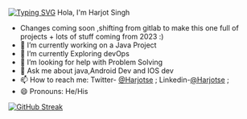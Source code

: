 [![Typing SVG](https://readme-typing-svg.demolab.com?font=Fira+Code&pause=1000&color=0AF714&width=435&lines=Hola%2C+I'm+Harjot+Singh;Final+year+CS+undergrad+%7C%7C+Android+%26+IOS+Developer+%7C%7C+polishing+my+problem+solving+skills+%7C%7C+harjotse+across+platforms)](https://git.io/typing-svg)
Hola, I'm Harjot Singh
- Changes coming soon ,shifting from gitlab to make this one full of projects + lots of stuff coming from 2023 :)
- 🔭 I’m currently working on a Java Project
- 🌱 I’m currently Exploring devOps
- 🤔 I’m looking for help with Problem Solving 
- 💬 Ask me about java,Android Dev and IOS dev
- 📫 How to reach me: Twitter- [@Harjotse](https://twitter.com/harjotse) ; Linkedin-[@Harjotse](https://www.linkedin.com/in/harjotse/) ; 
- 😄 Pronouns: He/His

[![GitHub Streak](https://streak-stats.demolab.com/?user=harjotse&theme=java-dark)](https://git.io/streak-stats)


